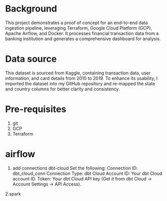 # Background
This project demonstrates a proof of concept for an end-to-end data ingestion pipeline, leveraging Terraform, Google Cloud Platform (GCP), Apache Airflow, and Docker. It processes financial transaction data from a banking institution and generates a comprehensive dashboard for analysis.
# Data source
This dataset is sourced from Kaggle, containing transaction data, user information, and card details from 2010 to 2019. To enhance its usability, I imported the dataset into my GitHub repository and re-mapped the state and country columns for better clarity and consistency.

# Pre-requisites
1. git
2. GCP
3. Terraform

# airflow
1. add connections dbt-cloud
Set the following:
Connection ID: dbt_cloud_conn
Connection Type: dbt Cloud
Account ID: Your dbt Cloud account ID.
Token: Your dbt Cloud API key (Get it from dbt Cloud → Account Settings → API Access).

2.spark
